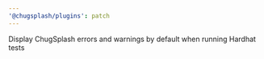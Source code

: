 ```yaml
---
'@chugsplash/plugins': patch
---
```


Display ChugSplash errors and warnings by default when running Hardhat tests
